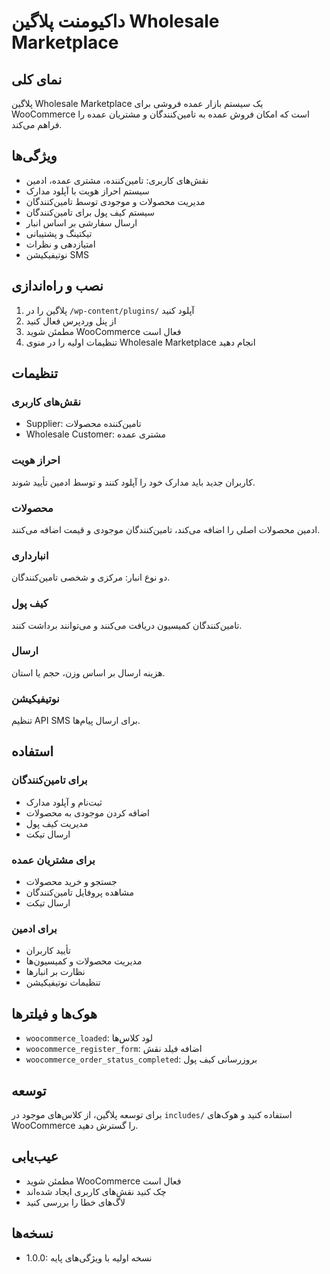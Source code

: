 # داکیومنت پلاگین Wholesale Marketplace

## نمای کلی
پلاگین Wholesale Marketplace یک سیستم بازار عمده فروشی برای WooCommerce است که امکان فروش عمده به تامین‌کنندگان و مشتریان عمده را فراهم می‌کند.

## ویژگی‌ها
- نقش‌های کاربری: تامین‌کننده، مشتری عمده، ادمین
- سیستم احراز هویت با آپلود مدارک
- مدیریت محصولات و موجودی توسط تامین‌کنندگان
- سیستم کیف پول برای تامین‌کنندگان
- ارسال سفارشی بر اساس انبار
- تیکتینگ و پشتیبانی
- امتیازدهی و نظرات
- نوتیفیکیشن SMS

## نصب و راه‌اندازی
1. پلاگین را در `/wp-content/plugins/` آپلود کنید
2. از پنل وردپرس فعال کنید
3. مطمئن شوید WooCommerce فعال است
4. تنظیمات اولیه را در منوی Wholesale Marketplace انجام دهید

## تنظیمات
### نقش‌های کاربری
- Supplier: تامین‌کننده محصولات
- Wholesale Customer: مشتری عمده

### احراز هویت
کاربران جدید باید مدارک خود را آپلود کنند و توسط ادمین تأیید شوند.

### محصولات
ادمین محصولات اصلی را اضافه می‌کند، تامین‌کنندگان موجودی و قیمت اضافه می‌کنند.

### انبارداری
دو نوع انبار: مرکزی و شخصی تامین‌کنندگان.

### کیف پول
تامین‌کنندگان کمیسیون دریافت می‌کنند و می‌توانند برداشت کنند.

### ارسال
هزینه ارسال بر اساس وزن، حجم یا استان.

### نوتیفیکیشن
تنظیم API SMS برای ارسال پیام‌ها.

## استفاده
### برای تامین‌کنندگان
- ثبت‌نام و آپلود مدارک
- اضافه کردن موجودی به محصولات
- مدیریت کیف پول
- ارسال تیکت

### برای مشتریان عمده
- جستجو و خرید محصولات
- مشاهده پروفایل تامین‌کنندگان
- ارسال تیکت

### برای ادمین
- تأیید کاربران
- مدیریت محصولات و کمیسیون‌ها
- نظارت بر انبارها
- تنظیمات نوتیفیکیشن

## هوک‌ها و فیلترها
- `woocommerce_loaded`: لود کلاس‌ها
- `woocommerce_register_form`: اضافه فیلد نقش
- `woocommerce_order_status_completed`: بروزرسانی کیف پول

## توسعه
برای توسعه پلاگین، از کلاس‌های موجود در `includes/` استفاده کنید و هوک‌های WooCommerce را گسترش دهید.

## عیب‌یابی
- مطمئن شوید WooCommerce فعال است
- چک کنید نقش‌های کاربری ایجاد شده‌اند
- لاگ‌های خطا را بررسی کنید

## نسخه‌ها
- 1.0.0: نسخه اولیه با ویژگی‌های پایه